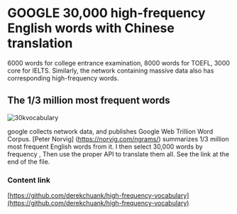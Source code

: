 # GOOGLE 30,000 high-frequency English words with Chinese translation

6000 words for college entrance examination, 8000 words for TOEFL, 3000 core for IELTS. Similarly, the network containing massive data also has corresponding high-frequency words.
## The 1/3 million most frequent words

![30kvocabulary](https://www.tiaoxingyubolang.com/static/picture/30kvocabulary.jpg)

google collects network data, and publishes Google Web Trillion Word Corpus. [Peter Norvig] (https://norvig.com/ngrams/) summarizes 1/3 million most frequent English words from it. I then select 30,000 words by frequency , Then use the proper API to translate them all. See the link at the end of the file.


### Content link

[https://github.com/derekchuank/high-frequency-vocabulary](https://github.com/derekchuank/high-frequency-vocabulary)

